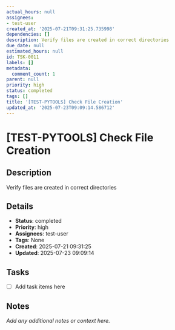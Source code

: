 ```yaml
---
actual_hours: null
assignees:
- test-user
created_at: '2025-07-21T09:31:25.735998'
dependencies: []
description: Verify files are created in correct directories
due_date: null
estimated_hours: null
id: TSK-0011
labels: []
metadata:
  comment_count: 1
parent: null
priority: high
status: completed
tags: []
title: '[TEST-PYTOOLS] Check File Creation'
updated_at: '2025-07-23T09:09:14.586712'
---
```


# [TEST-PYTOOLS] Check File Creation

## Description
Verify files are created in correct directories

## Details
- **Status**: completed
- **Priority**: high
- **Assignees**: test-user
- **Tags**: None
- **Created**: 2025-07-21 09:31:25
- **Updated**: 2025-07-23 09:09:14

## Tasks
- [ ] Add task items here

## Notes
_Add any additional notes or context here._

